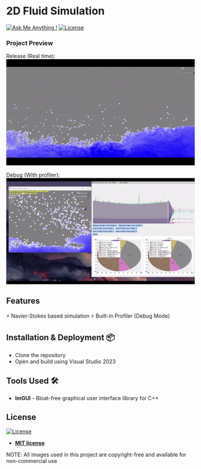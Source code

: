# 2D Fluid Simulation

[![Ask Me Anything !](https://img.shields.io/badge/ask%20me-linkedin-1abc9c.svg)](https://www.linkedin.com/in/diegorr/)
[![License](http://img.shields.io/:license-mit-blue.svg?style=flat-square)](http://badges.mit-license.org)

### Project Preview
Release (Real time):
<img src="Showcase/Release.gif" width="900">

Debug (With profiler):
<img src="Showcase/Debug.gif" width="900">

## Features 
⚡️ Navier-Stokes based simulation
⚡️ Built-in Profiler (Debug Mode)

## Installation & Deployment 📦
- Clone the repository
- Open and build using Visual Studio 2023

## Tools Used 🛠️
* <b>ImGUI</b> - Bloat-free graphical user interface library for C++

## License
[![License](http://img.shields.io/:license-mit-blue.svg?style=flat-square)](http://badges.mit-license.org)

- **[MIT license](http://opensource.org/licenses/mit-license.php)**

NOTE: All images used in this project are copyright-free and available for non-commercial use
